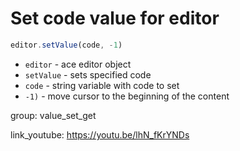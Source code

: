 # Set code value for editor

```javascript
editor.setValue(code, -1)
```

- `editor` - ace editor object
- `setValue` - sets specified code
- `code` - string variable with code to set
- `-1)` - move cursor to the beginning of the content

group: value_set_get


link_youtube: https://youtu.be/lhN_fKrYNDs
